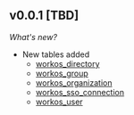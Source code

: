 ## v0.0.1 [TBD]

_What's new?_

- New tables added
  - [workos_directory](https://hub.steampipe.io/plugins/turbot/workos/tables/workos_directory)
  - [workos_group](https://hub.steampipe.io/plugins/turbot/workos/tables/workos_group)
  - [workos_organization](https://hub.steampipe.io/plugins/turbot/workos/tables/workos_organization)
  - [workos_sso_connection](https://hub.steampipe.io/plugins/turbot/workos/tables/workos_sso_connection)
  - [workos_user](https://hub.steampipe.io/plugins/turbot/workos/tables/workos_user)
